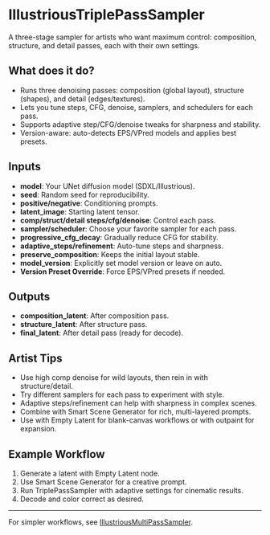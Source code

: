# IllustriousTriplePassSampler

A three-stage sampler for artists who want maximum control: composition, structure, and detail passes, each with their own settings.

## What does it do?

- Runs three denoising passes: composition (global layout), structure (shapes), and detail (edges/textures).
- Lets you tune steps, CFG, denoise, samplers, and schedulers for each pass.
- Supports adaptive step/CFG/denoise tweaks for sharpness and stability.
- Version-aware: auto-detects EPS/VPred models and applies best presets.

## Inputs

- **model**: Your UNet diffusion model (SDXL/Illustrious).
- **seed**: Random seed for reproducibility.
- **positive/negative**: Conditioning prompts.
- **latent_image**: Starting latent tensor.
- **comp/struct/detail steps/cfg/denoise**: Control each pass.
- **sampler/scheduler**: Choose your favorite sampler for each pass.
- **progressive_cfg_decay**: Gradually reduce CFG for stability.
- **adaptive_steps/refinement**: Auto-tune steps and sharpness.
- **preserve_composition**: Keeps the initial layout stable.
- **model_version**: Explicitly set model version or leave on auto.
- **Version Preset Override**: Force EPS/VPred presets if needed.

## Outputs

- **composition_latent**: After composition pass.
- **structure_latent**: After structure pass.
- **final_latent**: After detail pass (ready for decode).

## Artist Tips

- Use high comp denoise for wild layouts, then rein in with structure/detail.
- Try different samplers for each pass to experiment with style.
- Adaptive steps/refinement can help with sharpness in complex scenes.
- Combine with Smart Scene Generator for rich, multi-layered prompts.
- Use with Empty Latent for blank-canvas workflows or with outpaint for expansion.

## Example Workflow

1. Generate a latent with Empty Latent node.
2. Use Smart Scene Generator for a creative prompt.
3. Run TriplePassSampler with adaptive settings for cinematic results.
4. Decode and color correct as desired.

---
For simpler workflows, see [IllustriousMultiPassSampler](IllustriousMultiPassSampler.md).
